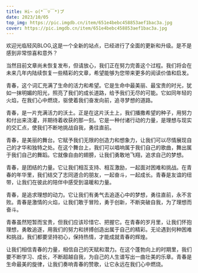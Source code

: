 ```yaml
---
title: Hi~ o(*￣▽￣*)ブ
date: 2023/10/05
top_img: https://pic.imgdb.cn/item/651e4bebc458853aef1bac3a.jpg
cover: https://pic.imgdb.cn/item/651e4bebc458853aef1bac3a.jpg
---
```

欢迎光临轻风BLOG,这是一个全新的站点，已经进行了全面的更新和升级。是不是感到非常惊喜和意外？

当然目前文章尚未恢复发布，但请放心，我们正在努力完善这个过程。我们将会在未来几年内陆续恢复一些精彩的文章，希望能够为您带来更多的阅读价值和启发。

青春，这个词汇充满了生命的活力和希望。它是生命中最美丽、最宝贵的时光，犹如一抹明媚的阳光，照亮了我们的成长道路，给予我们无尽的可能。它如同年轻的火焰，在我们心中燃烧，驱使着我们奋发向前，追寻梦想的道路。

青春，是一片充满活力的沃土。正是在这片沃土上，我们播撒希望的种子，用努力和付出来浇灌，并期待着收获的那一刻。它是一种付诸行动的力量，是理想与现实的交汇点，使我们不断地挑战自我，勇往直前。

青春，是美丽的舞台。它赋予我们无限的创造力和想象力，让我们可以尽情展现自己的才华和独特之处。在这个舞台上，我们可以唱响属于我们自己的歌曲，舞出属于我们自己的舞蹈。它就像自由的翅膀，让我们勇敢地飞翔，追求自己的梦想。

青春，是团结的力量。它让我们相互支持、相互激励，一起面对困难和挑战。在青春的年华里，我们结交了志同道合的朋友，一起奋斗，一起成长。青春是友谊的纽带，让我们在彼此的陪伴中感受到温暖和力量。

青春，是追求理想的动力。它让我们有勇气去追逐心中的梦想，勇往直前，永不言败。青春是激情的火焰，让我们敢于冒险，勇于创新，不断突破自我，为了理想而奋斗。

青春虽然短暂而宝贵，但我们应该珍惜它、把握它。在青春的岁月里，让我们怀抱理想，勇敢追逐，用我们的努力和拼搏创造出属于自己的精彩。无论遇到何种困难和挑战，我们都要坚持初心，保持热情，才能成就青春的辉煌。

让我们相信青春的力量，相信自己的天赋和潜力。在这个蓬勃向上的时期里，我们要不断学习、成长，不断超越自我，为自己的人生谱写出一曲壮美的乐章。青春是生命最美的旋律，让我们奏响青春的赞歌，让它永远在我们心中燃烧。
